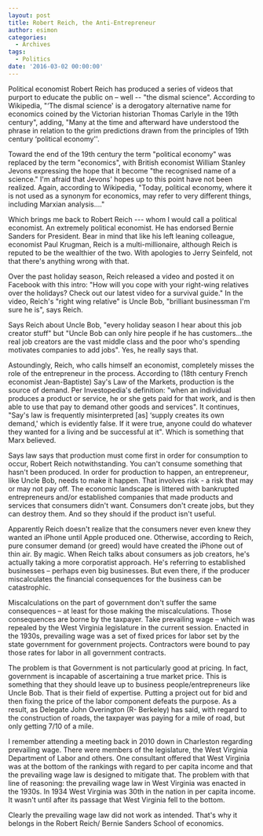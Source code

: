```yaml
---
layout: post
title: Robert Reich, the Anti-Entrepreneur
author: esimon
categories:
  - Archives
tags:
  - Politics
date: '2016-03-02 00:00:00'
---
```

Political economist Robert Reich has produced a series of videos that purport to educate the public on – well -- "the dismal science". According to Wikipedia, "‘The dismal science' is a derogatory alternative name for economics coined by the Victorian historian Thomas Carlyle in the 19th century", adding, "Many at the time and afterward have understood the phrase in relation to the grim predictions drawn from the principles of 19th century ‘political economy''.

Toward the end of the 19th century the term "political economy" was replaced by the term "economics", with British economist William Stanley Jevons expressing the hope that it become "the recognised name of a science." I'm afraid that Jevons' hopes up to this point have not been realized. Again, according to Wikipedia, "Today, political economy, where it is not used as a synonym for economics, may refer to very different things, including Marxian analysis…."

Which brings me back to Robert Reich --- whom I would call a political economist. An extremely political economist. He has endorsed Bernie Sanders for President. Bear in mind that like his left leaning colleague, economist Paul Krugman, Reich is a multi-millionaire, although Reich is reputed to be the wealthier of the two. With apologies to Jerry Seinfeld, not that there's anything wrong with that. 

Over the past holiday season, Reich released a video and posted it on Facebook with this intro: "How will you cope with your right-wing relatives over the holidays? Check out our latest video for a survival guide." In the video, Reich's "right wing relative" is Uncle Bob, "brilliant businessman I'm sure he is", says Reich. 

Says Reich about Uncle Bob, "every holiday season I hear about this job creator stuff" but "Uncle Bob can only hire people if he has customers…the real job creators are the vast middle class and the poor who's spending motivates companies to add jobs". Yes, he really says that. 

Astoundingly, Reich, who calls himself an economist, completely misses the role of the entrepreneur in the process. According to (18th century French economist Jean-Baptiste) Say's Law of the Markets, production is the source of demand. Per Investopedia's definition: "when an individual produces a product or service, he or she gets paid for that work, and is then able to use that pay to demand other goods and services". It continues, "Say's law is frequently misinterpreted [as] ‘supply creates its own demand,' which is evidently false. If it were true, anyone could do whatever they wanted for a living and be successful at it". Which is something that Marx believed. 

Says law says that production must come first in order for consumption to occur, Robert Reich notwithstanding. You can't consume something that hasn't been produced. In order for production to happen, an entrepreneur, like Uncle Bob, needs to make it happen. That involves risk - a risk that may or may not pay off. The economic landscape is littered with bankrupted entrepreneurs and/or established companies that made products and services that consumers didn't want. Consumers don't create jobs, but they can destroy them. And so they should if the product isn't useful. 

Apparently Reich doesn't realize that the consumers never even knew they wanted an iPhone until Apple produced one. Otherwise, according to Reich, pure consumer demand (or greed) would have created the iPhone out of thin air. By magic. When Reich talks about consumers as job creators, he's actually taking a more corporatist approach. He's referring to established businesses – perhaps even big businesses. But even there, if the producer miscalculates the financial consequences for the business can be catastrophic. 

Miscalculations on the part of government don't suffer the same consequences – at least for those making the miscalculations. Those consequences are borne by the taxpayer. Take prevailing wage – which was repealed by the West Virginia legislature in the current session. Enacted in the 1930s, prevailing wage was a set of fixed prices for labor set by the state government for government projects. Contractors were bound to pay those rates for labor in all government contracts. 

The problem is that Government is not particularly good at pricing. In fact, government is incapable of ascertaining a true market price. This is something that they should leave up to business people/entrepreneurs like Uncle Bob. That is their field of expertise. Putting a project out for bid and then fixing the price of the labor component defeats the purpose. As a result, as Delegate John Overington (R- Berkeley) has said, with regard to the construction of roads, the taxpayer was paying for a mile of road, but only getting 7/10 of a mile. 

I remember attending a meeting back in 2010 down in Charleston regarding prevailing wage. There were members of the legislature, the West Virginia Department of Labor and others. One consultant offered that West Virginia was at the bottom of the rankings with regard to per capita income and that the prevailing wage law is designed to mitigate that. The problem with that line of reasoning: the prevailing wage law in West Virginia was enacted in the 1930s. In 1934 West Virginia was 30th in the nation in per capita income. It wasn't until after its passage that West Virginia fell to the bottom. 

Clearly the prevailing wage law did not work as intended. That's why it belongs in the Robert Reich/ Bernie Sanders School of economics. 

